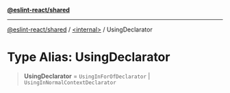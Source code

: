 [**@eslint-react/shared**](../../README.md)

***

[@eslint-react/shared](../../README.md) / [\<internal\>](../README.md) / UsingDeclarator

# Type Alias: UsingDeclarator

> **UsingDeclarator** = `UsingInForOfDeclarator` \| `UsingInNormalContextDeclarator`
